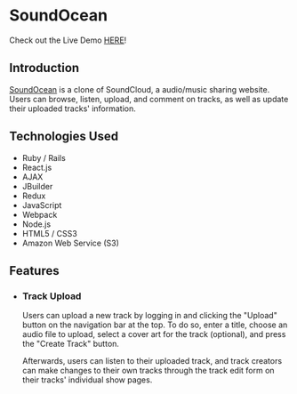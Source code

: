 # SoundOcean

Check out the Live Demo [HERE](https://soundocean.herokuapp.com/#/)!

## Introduction

[SoundOcean](https://soundocean.herokuapp.com/#/) is a clone of SoundCloud, a audio/music sharing website. Users can browse, listen, upload, and comment on tracks, as well as update their uploaded tracks' information.

## Technologies Used

- Ruby / Rails
- React.js
- AJAX
- JBuilder
- Redux
- JavaScript
- Webpack
- Node.js
- HTML5 / CSS3
- Amazon Web Service (S3)

## Features

- ### Track Upload

    Users can upload a new track by logging in and clicking the "Upload" button on the navigation bar at the top. To do so, enter a       title, choose an audio file to upload, select a cover art for the track (optional), and press the "Create Track" button.

    Afterwards, users can listen to their uploaded track, and track creators can make changes to their own tracks through the track       edit form on their tracks' individual show pages.


